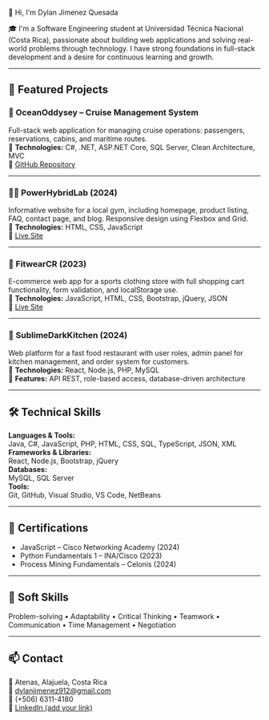 👋 Hi, I'm Dylan Jimenez Quesada

🎓 I'm a Software Engineering student at Universidad Técnica Nacional (Costa Rica), passionate about building web applications and solving real-world problems through technology. I have strong foundations in full-stack development and a desire for continuous learning and growth.

---

## 🚀 Featured Projects

### 🌊 OceanOddysey – Cruise Management System  
Full-stack web application for managing cruise operations: passengers, reservations, cabins, and maritime routes.  
🔧 **Technologies:** C#, .NET, ASP.NET Core, SQL Server, Clean Architecture, MVC  
🔗 [GitHub Repository](https://github.com/BrandonSG2/OceanOddysey)

---

### 🏋️‍♂️ PowerHybridLab (2024)  
Informative website for a local gym, including homepage, product listing, FAQ, contact page, and blog. Responsive design using Flexbox and Grid.  
🔧 **Technologies:** HTML, CSS, JavaScript  
🔗 [Live Site](https://dylanjq1507.github.io/gym.io/)

---

### 👕 FitwearCR (2023)  
E-commerce web app for a sports clothing store with full shopping cart functionality, form validation, and localStorage use.  
🔧 **Technologies:** JavaScript, HTML, CSS, Bootstrap, jQuery, JSON  
🔗 [Live Site](https://dylanjq1507.github.io/FITWEARCOMPLETO/)

---

### 🍔 SublimeDarkKitchen (2024)  
Web platform for a fast food restaurant with user roles, admin panel for kitchen management, and order system for customers.  
🔧 **Technologies:** React, Node.js, PHP, MySQL  
🧩 **Features:** API REST, role-based access, database-driven architecture

---

## 🛠 Technical Skills

**Languages & Tools:**  
Java, C#, JavaScript, PHP, HTML, CSS, SQL, TypeScript, JSON, XML  
**Frameworks & Libraries:**  
React, Node.js, Bootstrap, jQuery  
**Databases:**  
MySQL, SQL Server  
**Tools:**  
Git, GitHub, Visual Studio, VS Code, NetBeans  

---

## 📜 Certifications

- JavaScript – Cisco Networking Academy (2024)  
- Python Fundamentals 1 – INA/Cisco (2023)  
- Process Mining Fundamentals – Celonis (2024)

---

## 🧠 Soft Skills

Problem-solving • Adaptability • Critical Thinking • Teamwork • Communication • Time Management • Negotiation

---

## 📫 Contact

📍 Atenas, Alajuela, Costa Rica  
📧 [dylanjimenez912@gmail.com](mailto:dylanjimenez912@gmail.com)  
📱 (+506) 6311-4180  
🔗 [LinkedIn (add your link)](https://www.linkedin.com/in/dylan-jimenez-547b63265/)
